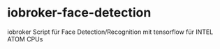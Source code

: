 # iobroker-face-detection
iobroker Script für Face Detection/Recognition mit tensorflow für INTEL ATOM CPUs

